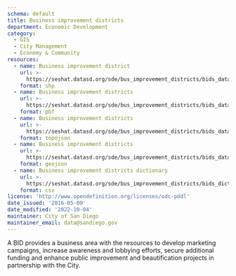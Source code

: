 ```yaml
---
schema: default
title: Business improvement districts
department: Economic Development
category:
  - GIS
  - City Management
  - Economy & Community
resources:
  - name: Business improvement district
    url: >-
      https://seshat.datasd.org/sde/bus_improvement_districts/bids_datasd.zip
    format: shp
  - name: Business improvement districts
    url: >-
      https://seshat.datasd.org/sde/bus_improvement_districts/bids_datasd.pbf
    format: pbf
  - name: Business improvement districts
    url: >-
      https://seshat.datasd.org/sde/bus_improvement_districts/bids_datasd.topo.json
    format: topojson
  - name: Business improvement districts
    url: >-
      https://seshat.datasd.org/sde/bus_improvement_districts/bids_datasd.geojson
    format: geojson
  - name: Business improvement districts dictionary
    url: >-
      https://seshat.datasd.org/sde/bus_improvement_districts/bids_dictionary_datasd.csv
    format: csv
license: 'http://www.opendefinition.org/licenses/odc-pddl'
date_issued: '2016-05-09'
date_modified: '2022-10-04'
maintainer: City of San Diego
maintainer_email: data@sandiego.gov
---
```

A BID provides a business area with the resources to develop marketing campaigns, increase awareness and lobbying efforts, secure additional funding and enhance public improvement and beautification projects in partnership with the City.
